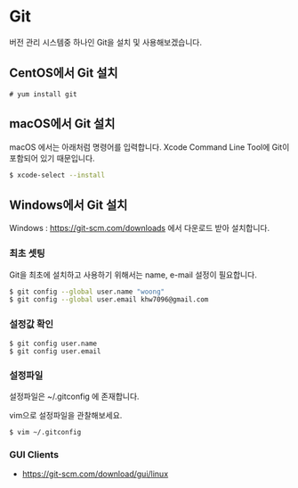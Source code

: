 # Git
버전 관리 시스템중 하나인 Git을 설치 및 사용해보겠습니다.

## CentOS에서 Git 설치

```
# yum install git
```

## macOS에서 Git 설치
macOS 에서는 아래처럼 명령어를 입력합니다.
Xcode Command Line Tool에 Git이 포함되어 있기 때문입니다.

```bash
$ xcode-select --install
```

## Windows에서 Git 설치
Windows : https://git-scm.com/downloads 에서 다운로드 받아 설치합니다.

### 최초 셋팅
Git을 최초에 설치하고 사용하기 위해서는 name, e-mail 설정이 필요합니다.

```bash
$ git config --global user.name "woong"
$ git config --global user.email khw7096@gmail.com
```

### 설정값 확인
```
$ git config user.name
$ git config user.email
```

### 설정파일
설정파일은 ~/.gitconfig 에 존재합니다.

vim으로 설정파일을 관찰해보세요.
```
$ vim ~/.gitconfig
```

### GUI Clients
- https://git-scm.com/download/gui/linux
